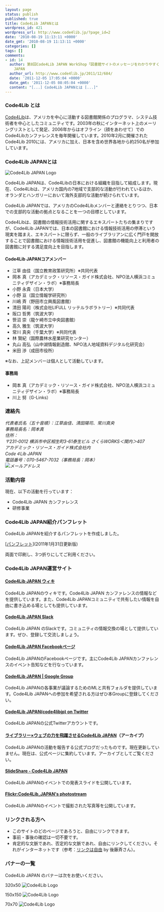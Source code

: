 ```yaml
---
layout: page
status: publish
published: true
title: Code4Lib JAPANとは
wordpress_id: 421
wordpress_url: http://www.code4lib.jp/?page_id=2
date: '2010-08-19 11:13:11 +0000'
date_gmt: '2010-08-19 11:13:11 +0000'
categories: []
tags: []
comments:
- id: 14
  author: 第8回Code4Lib JAPAN WorkShop「図書館サイトのメッセージをわかりやすく！」（コンテンツ作成コース） - Code4Lib
    JAPAN
  author_url: http://www.code4lib.jp/2011/12/684/
  date: '2011-12-05 17:05:04 +0000'
  date_gmt: '2011-12-05 08:05:04 +0000'
  content: "[...] Code4Lib JAPANとは [...]"
---
```

<h3>Code4Lib とは</h3>
<p><a href="http://code4lib.org/" target="_blank">Code4Lib</a>は、アメリカを中心に活動する図書館関係のプログラマ、システム技術者を中心としたコミュニティです。2003年の秋にインターネット上のメーリングリストとして発足、2006年からはオフライン（顔をあわせて）でのCode4Libカンファレンスを毎年開催しています。2010年2月に開催されたCode4Lib 2010には、アメリカに加え、日本を含め世界各地から約250名が参加しています。</p>
<h3>Code4Lib JAPANとは</h3>
<p><img src="http://www.code4lib.jp/wp-content/uploads/2012/03/Code4Lib_JAPAN_circle_wht150.png" alt="Code4Lib JAPAN Logo" /></p>
<p>Code4Lib JAPANは、Code4Libの日本における組織を目指して結成します。現在、Code4Libは、アメリカ国内の7地域で支部的な活動が行われているほか、オランダとハンガリーにおいて海外支部的な活動が続けられています。</p>
<p>Code4Lib JAPANでは、アメリカのCode4Libメンバーと連絡をとりつつ、日本での支部的な活動の拠点となることを一つの目標としています。</p>
<p>Code4Libは、図書館の情報技術活用に関するエキスパートたちの集まりですが、Code4Lib&nbsp;JAPANでは、日本の図書館における情報技術活用の停滞という現実を踏まえ、エキスパートに限らず、一般のライブラリアンに広く門戸を開放することで図書館における情報技術活用を促進し、図書館の機能向上と利用者の図書館に対する満足度向上を目指します。</p>
<h4>Code4Lib JAPANコアメンバー</h4>
<ul>
<li>江草 由佳（国立教育政策研究所）※共同代表</li>
<li>岡本 真（アカデミック・リソース・ガイド株式会社、NPO法人横浜コミュニティデザイン・ラボ）※事務局長</li>
<li>小野 永貴（日本大学）</li>
<li>小野 亘（国立情報学研究所）</li>
<li>川嶋 斉（野田市立興風図書館）</li>
<li>清田 陽司（株式会社LIFULL リッテルラボラトリー）※共同代表</li>
<li>阪口 哲男（筑波大学）</li>
<li>笹沼 崇（龍ケ崎市立中央図書館）</li>
<li>高久 雅生（筑波大学）</li>
<li>常川 真央（千葉大学）※共同代表</li>
<li>林 賢紀（国際農林水産業研究センター）</li>
<li>丸山 高弘（山中湖情報創造館、NPO法人地域資料デジタル化研究会）</li>
<li>米田 渉（成田市役所）</li>
</ul>
<p>※なお、上記メンバーは個人として活動しています。</p>
<h4>事務局</h4>
<ul>
<li>岡本 真（アカデミック・リソース・ガイド株式会社、NPO法人横浜コミュニティデザイン・ラボ）※事務局長</li>
<li>川上 努（G-Links）</li>
</ul>
<h3>連絡先</h3>
<address>代表者氏名（五十音順）：江草由佳、清田陽司、常川真央<br />
事務局長名：岡本真<br />
住所：<br />
〒231-0012 横浜市中区相生町3-61泰生ビル さくらWORKS＜関内＞407</address>
<address>アカデミック・リソース・ガイド株式会社内<br />
Code４Lib JAPAN<br />
電話番号：070-5467-7032（事務局長：岡本）<br />
<img src="http://www.code4lib.jp/wp-content/uploads/2010/11/info_code4lib_mail2.gif" alt="メールアドレス" /></address>
<h3>活動内容</h3>
<p>現在、以下の活動を行っています：</p>
<ul>
<li>Code4Lib JAPAN カンファレンス</li>
<li>研修事業</li>
</ul>
<h3>Code4Lib JAPAN紹介パンフレット</h3>
<p>Code4Lib JAPANを紹介するパンフレットを作成しました。</p>
<p>[<a href="http://www.code4lib.jp/wp-content/uploads/2010/08/パンフレット201101312.pdf">パンフレット</a>](2011年1月31日更新版)</p>
<p>両面で印刷し、3つ折りにしてご利用ください。</p>
<h3>Code4Lib JAPAN運営サイト</h3>
<h4><a href="http://wiki.code4lib.jp/">Code4Lib JAPAN ウィキ</a></h4>
<p>Code4Lib JAPANのウィキです。Code4Lib JAPAN カンファレンスの情報などを提供しています。また、Code4Lib JAPANコミュニティで共有したい情報を自由に書き込める場としても提供しています。</p>
<h4><a href="https://join.slack.com/t/c4ljp/shared_invite/enQtNDI4NDg0NzQ2ODA3LTM4ZTI5NTk1M2M3NGU2ZjkyNmNhNzg0NmJjYTg0OWE1Njg2MDI5MDcxZmIyYjE4NzdiZGRkYjdkYmNjNjZhNTg">Code4Lib JAPAN Slack</a></h4>
<p>Code4Lib JAPAN のSlackです。コミュニティの情報交換の場として提供しています。ぜひ、登録して交流しましょう。</p>
<h4><a href="https://www.facebook.com/Code4LibJAPAN/">Code4Lib JAPAN Facebookページ</a></h4>
<p>Code4Lib JAPANのFacebookページです。主にCode4Lib JAPANカンファレンスのイベント告知などを行なっています。</p>
<h4><a href="http://groups.google.com/group/code4lib-japan">Code4Lib JAPAN | Google Group</a></h4>
<p>Code4Lib JAPANの各事業が議論するためのMLと共有フォルダを提供しています。Code4Lib JAPANへの参加を希望される方はぜひ本Groupに登録してください。</p>
<h4><a href="http://twitter.com/code4libjp">Code4Lib JAPAN(code4libjp) on Twitter</a></h4>
<p>Code4Lib JAPANの公式Twitterアカウントです。</p>
<h4><a href="http://d.hatena.ne.jp/josei002-10/">ライブラリー&times;ウェブの力を飛躍させるCode4Lib JAPAN</a>（アーカイブ）</h4>
<p>Code4Lib JAPANの活動を報告する公式ブログだったものです。現在更新していません。現在は、公式ページに集約しています。アーカイブとしてご覧ください。</p>
<h4><a href="http://www.slideshare.net/code4libjp">SlideShare - Code4Lib JAPAN</a></h4>
<p>Code4Lib JAPANのイベントでの発表スライドを公開しています。</p>
<h4><a href="http://www.flickr.com/photos/53219053@N07/">Flickr:Code4Lib_JAPAN's photostream</a></h4>
<p>Code4Lib JAPANのイベントで撮影された写真等を公開しています。</p>
<h3>リンクされる方へ</h3>
<ul>
<li>このサイトのどのページであろうと、自由にリンクできます。</li>
<li>事前・事後の確認は一切不要です。</li>
<li>肯定的な文脈であれ、否定的な文脈であれ、自由にリンクしてください。それがインターネットです（参考：<a title="リンクは自由" href="http://www.sal.tohoku.ac.jp/~gothit/webpolicy.html">リンクは自由</a> by 後藤斉さん）。</li>
</ul>
<h3>バナーの一覧</h3>
<p>Code4Lib JAPAN のバナーは次をお使いください。</p>
<p>320x50 <img src="http://www.code4lib.jp/wp-content/uploads/2012/03/code4lib_320x50.png" alt="Code4Lib Logo" /></p>
<p>150x150 <img src="http://www.code4lib.jp/wp-content/uploads/2012/03/Code4Lib_JAPAN_circle_wht150.png" alt="Code4Lib Logo" /></p>
<p>70x70 <img src="http://www.code4lib.jp/wp-content/uploads/2012/03/Code4Lib_JAPAN_circle_wht070.png" alt="Code4Lib Logo" /></p>
